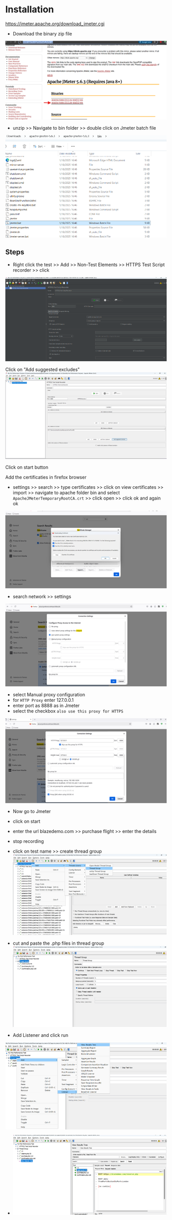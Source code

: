 # Installation
https://jmeter.apache.org/download_jmeter.cgi

* Download the binary zip file

![alt text](image.png)

* unzip >> Navigate to bin folder >> double click on Jmeter batch file

![alt text](image-10.png)


## Steps
* Right click the test >> Add >> Non-Test Elements >> HTTPS Test Script recorder >> click

![alt text](image-1.png)

Click on "Add suggested excludes"
![alt text](image-2.png)

Click on start button

Add the certificaties in firefox browser
* settings >> search >> type certificates >> click on view certificates >> import >> navigate to apache folder bin and select `ApacheJMeterTemporaryRootCA.crt` >> click open >> click ok and again ok

![alt text](image-3.png)

* search network >> settings

![alt text](image-4.png)

* select Manual proxy configuration
* for `HTTP Proxy` enter 127.0.0.1
* enter port as 8888 as in Jmeter
* select the checkbox `also use this proxy for HTTPS` 

![alt text](image-5.png)

* Now go to Jmeter
* click on start
* enter the url blazedemo.com >>  purchase flight >> enter the details
* stop recording

* click on test name >> create thread group
![alt text](image-6.png)

* cut and paste the .php files in thread group
![alt text](image-7.png)

* Add Listener and click run

![alt text](image-8.png)

* ![alt text](image-9.png)